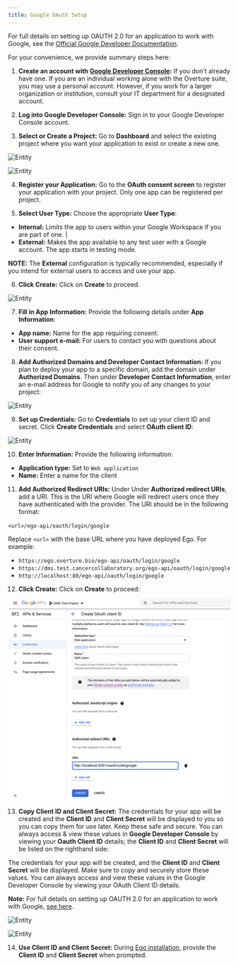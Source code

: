 ```yaml
---
title: Google OAuth Setup
---
```


For full details on setting up OAUTH 2.0 for an application to work with Google, see the [Official Google Developer Documentation](https://support.google.com/cloud/answer/6158849?hl=en).

For your convenience, we provide summary steps here:

1. **Create an account with [Google Developer Console](https://console.developers.google.com/):** If you don't already have one. If you are an individual working alone with the Overture suite, you may use a personal account. However, if you work for a larger organization or institution, consult your IT department for a designated account.


2. **Log into Google Developer Console:**  Sign in to your Google Developer Console account.


3. **Select or Create a Project:** Go to **Dashboard** and select the existing project where you want your application to exist or create a new one.

![Entity](../../assets/google-dashboard.png 'Google Developer Dashboard')

![Entity](../../assets/google-new-project.png 'Google New Project')

4. **Register your Application:** Go to the **OAuth consent screen** to register your application with your project.  Only one app can be registered per project.


5. **Select User Type:** Choose the appropriate **User Type**:

- **Internal:** Limits the app to users within your Google Workspace if you are part of one. |
- **External:** Makes the app available to any test user with a Google account. The app starts in testing mode.

<Warning>**NOTE:** The **External** configuration is typically recommended, especially if you intend for external users to access and use your app.</Warning>


6. **Click Create:** Click on **Create** to proceed.

![Entity](../../assets/google-create-app.png 'Google Create App')


7. **Fill in App Information:**  Provide the following details under **App Information**:

- **App name:** Name for the app requiring consent.
- **User support e-mail:** For users to contact you with questions about their consent.


8. **Add Authorized Domains and Developer Contact Information:** If you plan to deploy your app to a specific domain, add the domain under **Authorized Domains**. Then under **Developer Contact Information**, enter an e-mail address for Google to notify you of any changes to your project:

![Entity](../../assets/google-authorized-domain.png 'Google Authorized Domain')

9. **Set up Credentials:** Go to **Credentials** to set up your client ID and secret.  Click **Create Credentials** and select **OAuth client ID**:

![Entity](../../assets/google-create-creds.png 'Google Create Credentials')

10. **Enter Information:** Provide the following information:

- **Application type:** Set to `Web application`
- **Name:** Enter a name for the client

11. **Add Authorized Redirect URIs:** Under Under **Authorized redirect URIs**, add a URI. This is the URI where Google will redirect users once they have authenticated with the provider. The URI should be in the following format:

`<url>/ego-api/oauth/login/google`

Replace `<url>` with the base URL where you have deployed Ego. For example:

- `https://ego.overture.bio/ego-api/oauth/login/google`
- `https://dms.test.cancercollaboratory.org/ego-api/oauth/login/google`
- `http://localhost:80/ego-api/oauth/login/google`

12. **Click Create:** Click on **Create** to proceed:

![Entity](../../assets/google-create-creds2.png 'Google Create Credentials 2')

13. **Copy Client ID and Client Secret:** The credentials for your app will be created and the **Client ID** and **Client Secret** will be displayed to you so you can copy them for use later.  Keep these safe and secure.  You can always access & view these values in **Google Developer Console** by viewing your **Oauth Client ID** details; the **Client ID** and **Client Secret** will be listed on the righthand side:

The credentials for your app will be created, and the **Client ID** and **Client Secret** will be displayed. Make sure to copy and securely store these values. You can always access and view these values in the Google Developer Console by viewing your OAuth Client ID details.

<Warning> **Note:** For full details on setting up OAUTH 2.0 for an application to work with Google, [see here](https://support.google.com/cloud/answer/6158849?hl=en).</Warning>

![Entity](../../assets/google-secret.png 'Google Secret')

![Entity](../../assets/google-secret2.png 'Google Secret 2')

14. **Use Client ID and Client Secret:** During [Ego installation](/documentation/ego/installation/installation), provide the **Client ID** and **Client Secret** when prompted.

